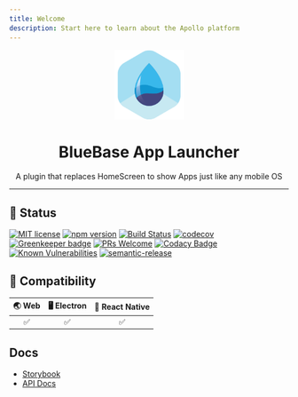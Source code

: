 ```yaml
---
title: Welcome
description: Start here to learn about the Apollo platform
---
```


<div align="center">
	<img width=125 height=125 src="assets/common/logo.png">
  <h1>
		BlueBase App Launcher
	</h1>
  <p>A plugin that replaces HomeScreen to show Apps just like any mobile OS</p>
</div>

<hr />

## 🎊 Status

[![MIT license](https://img.shields.io/badge/license-MIT-brightgreen.svg)](http://opensource.org/licenses/MIT)
[![npm version](https://img.shields.io/npm/v/@bluebase/plugin-launcher.svg?style=flat)](https://npmjs.org/package/@bluebase/plugin-launcher 'View this project on npm')
[![Build Status](https://travis-ci.com/BlueBaseJS/plugin-launcher.svg?branch=master)](https://travis-ci.com/BlueBaseJS/plugin-launcher)
[![codecov](https://codecov.io/gh/BlueBaseJS/plugin-launcher/branch/master/graph/badge.svg)](https://codecov.io/gh/BlueBaseJS/plugin-launcher)
[![Greenkeeper badge](https://badges.greenkeeper.io/BlueBaseJS/plugin-launcher.svg)](https://greenkeeper.io/) [![PRs Welcome](https://img.shields.io/badge/PRs-welcome-brightgreen.svg)](https://github.com/BlueBaseJS/plugin-launcher/blob/master/CONTRIBUTING.md)
[![Codacy Badge](https://api.codacy.com/project/badge/Grade/3c79162871414b6aa7c15d1a423adeca)](https://www.codacy.com/app/BlueBaseJS/plugin-launcher?utm_source=github.com&utm_medium=referral&utm_content=BlueBaseJS/plugin-launcher&utm_campaign=Badge_Grade)
[![Known Vulnerabilities](https://snyk.io/test/github/BlueBaseJS/plugin-launcher/badge.svg)](https://snyk.io/test/github/BlueBaseJS/plugin-launcher)
[![semantic-release](https://img.shields.io/badge/%20%20%F0%9F%93%A6%F0%9F%9A%80-semantic--release-e10079.svg)](https://github.com/semantic-release/semantic-release)

## 🤝 Compatibility

| 🌏 Web | 🖥 Electron | 📱 React Native |
| :----: | :--------: | :-------------: |
|   ✅   |     ✅     |       ✅        |

## Docs

- [Storybook](https://BlueBaseJS.github.io/plugin-launcher/storybook/)
- [API Docs](https://BlueBaseJS.github.io/plugin-launcher/)
